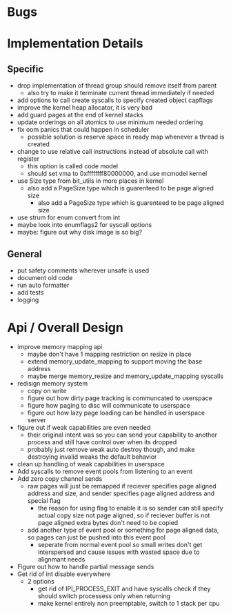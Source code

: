 # Bugs

# Implementation Details

## Specific

- drop implementation of thread group should remove itself from parent
    - also try to make it terminate current thread immediately if needed
- add options to call create syscalls to specify created object capflags
- improve the kernel heap allocator, it is very bad
- add guard pages at the end of kernel stacks
- update orderings on all atomics to use minimum needed ordering
- fix oom panics that could happen in scheduler
    - possible solution is reserve space in ready map whenever a thread is created
- change to use relative call instructions instead of absolute call with register
    - this option is called code model
    - should set vma to 0xffffffff80000000, and use mcmodel kernel
- use Size type from bit_utils in more places in kernel
    - also add a PageSize type which is guarenteed to be page aligned size
        - also add a PageSize type which is guarenteed to be page aligned size
- use strum for enum convert from int
- maybe look into enumflags2 for syscall options
- maybe: figure out why disk image is so big?

## General

- put safety comments wherever unsafe is used
- document old code
- run auto formatter
- add tests
- logging


# Api / Overall Design

- improve memory mapping api
    - maybe don't have 1 mapping restriction on resize in place
    - extend memory_update_mapping to support moving the base address
    - maybe merge memory_resize and memory_update_mapping syscalls
- redisign memory system
    - copy on write
    - figure out how dirty page tracking is communcated to userspace
    - figure how paging to disc will communicate to userspace
    - figure out how lazy page loading can be handled in userspace server
- figure out if weak capabilities are even needed
    - their original intent was so you can send your capability to another process and still have control over when its dropped
    - probably just remove weak auto destroy though, and make destroying invalid weaks the default behavior
- clean up handling of weak capabilities in userspace
- Add syscalls to remove event pools from listening to an event
- Add zero copy channel sends
    - raw pages will just be remapped if reciever specifies page aligned address and size, and sender specifies page aligned address and special flag
        - the reason for using flag to enable it is so sender can still specify actual copy size not page aligned, so if reciever buffer is not page aligned extra bytes don't need to be copied
    - add another type of event pool or something for page aligned data, so pages can just be pushed into this event pool
        - seperate from normal event pool so small writes don't get interspersed and cause issues with wasted space due to alignmant needs
- Figure out how to handle partial message sends
- Get rid of int disable everywhere
    - 2 options
        - get rid of IPI_PROCESS_EXIT and have syscalls check if they should switch processess only when returning
        - make kernel entirely non preemptable, switch to 1 stack per cpu
